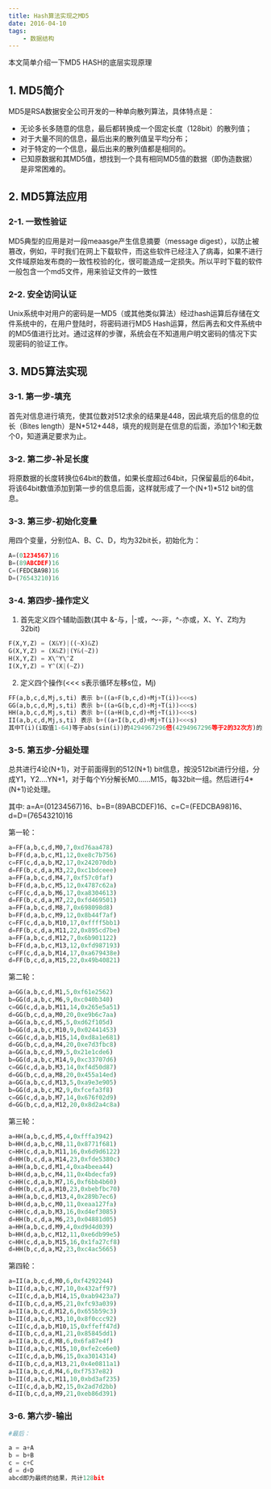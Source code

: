 ```yaml
---
title: Hash算法实现之MD5
date: 2016-04-10
tags:
    - 数据结构
---
```

本文简单介绍一下MD5 HASH的底层实现原理

<!-- more -->

## 1. MD5简介
MD5是RSA数据安全公司开发的一种单向散列算法，具体特点是：

- 无论多长多随意的信息，最后都转换成一个固定长度（128bit）的散列值；
- 对于大量不同的信息，最后出来的散列值呈平均分布；
- 对于特定的一个信息，最后出来的散列值都是相同的。
- 已知原数据和其MD5值，想找到一个具有相同MD5值的数据（即伪造数据）是非常困难的。

## 2. MD5算法应用
### 2-1. 一致性验证

MD5典型的应用是对一段meaasge产生信息摘要（message digest），以防止被篡改，例如，平时我们在网上下载软件，而这些软件已经注入了病毒，如果不进行文件域原始发布商的一致性校验的化，很可能造成一定损失。所以平时下载的软件一般包含一个md5文件，用来验证文件的一致性

### 2-2. 安全访问认证

Unix系统中对用户的密码是一MD5（或其他类似算法）经过hash运算后存储在文件系统中的，在用户登陆时，将密码进行MD5 Hash运算，然后再去和文件系统中的MD5值进行比对。通过这样的步骤，系统会在不知道用户明文密码的情况下实现密码的验证工作。

## 3. MD5算法实现
### 3-1. 第一步-填充

首先对信息进行填充，使其位数对512求余的结果是448，因此填充后的信息的位长（Bites length）是N*512+448，填充的规则是在信息的后面，添加1个1和无数个0，知道满足要求为止。

### 3-2. 第二步-补足长度

将原数据的长度转换位64bit的数值，如果长度超过64bit，只保留最后的64bit，将该64bit数值添加到第一步的信息后面，这样就形成了一个(N+1)*512 bit的信息。

### 3-3. 第三步-初始化变量

用四个变量，分别位A、B、C、D，均为32bit长，初始化为：
```python
A=(01234567)16
B=(89ABCDEF)16
C=(FEDCBA98)16
D=(76543210)16
```

### 3-4. 第四步-操作定义

1. 首先定义四个辅助函数(其中 &-与，|-或，～-非，^-亦或，X、Y、Z均为32bit)
```python
F(X,Y,Z) = (X&Y)|((~X)&Z)
G(X,Y,Z) = (X&Z)|(Y&(~Z))
H(X,Y,Z) = X\^Y\^Z
I(X,Y,Z) = Y^(X|(~Z))
```
2. 定义四个操作(<<< s表示循环左移s位，Mj)

```python
FF(a,b,c,d,Mj,s,ti) 表示 b+((a+F(b,c,d)+Mj+T(i))<<<s)
GG(a,b,c,d,Mj,s,ti) 表示 b+((a+G(b,c,d)+Mj+T(i))<<<s)
HH(a,b,c,d,Mj,s,ti) 表示 b+((a+H(b,c,d)+Mj+T(i))<<<s)
II(a,b,c,d,Mj,s,ti) 表示 b+((a+I(b,c,d)+Mj+T(i))<<<s)
其中T(i)(i取值1-64)等于abs(sin(i))的4294967296倍(4294967296等于2的32次方)的整数部分,i为弧度(rad)。即T(i) = 232*abs(sin(i)) (1=<i<=64)
```

### 3-5. 第五步-分組处理

总共进行4论(N+1)，对于前面得到的512(N+1) bit信息，按没512bit进行分组，分成Y1，Y2….YN+1，对于每个Yi分解长M0……M15，每32bit一组。然后进行4*(N+1)论处理。

其中:
a=A=(01234567)16、b=B=(89ABCDEF)16、c=C=(FEDCBA98)16、d=D=(76543210)16

第一轮：
```python
a=FF(a,b,c,d,M0,7,0xd76aa478)
b=FF(d,a,b,c,M1,12,0xe8c7b756)
c=FF(c,d,a,b,M2,17,0x242070db)
d=FF(b,c,d,a,M3,22,0xc1bdceee)
a=FF(a,b,c,d,M4,7,0xf57c0faf)
b=FF(d,a,b,c,M5,12,0x4787c62a)
c=FF(c,d,a,b,M6,17,0xa8304613)
d=FF(b,c,d,a,M7,22,0xfd469501)
a=FF(a,b,c,d,M8,7,0x698098d8)
b=FF(d,a,b,c,M9,12,0x8b44f7af)
c=FF(c,d,a,b,M10,17,0xffff5bb1)
d=FF(b,c,d,a,M11,22,0x895cd7be)
a=FF(a,b,c,d,M12,7,0x6b901122)
b=FF(d,a,b,c,M13,12,0xfd987193)
c=FF(c,d,a,b,M14,17,0xa679438e)
d=FF(b,c,d,a,M15,22,0x49b40821)
```
第二轮：
```python
a=GG(a,b,c,d,M1,5,0xf61e2562)
b=GG(d,a,b,c,M6,9,0xc040b340)
c=GG(c,d,a,b,M11,14,0x265e5a51)
d=GG(b,c,d,a,M0,20,0xe9b6c7aa)
a=GG(a,b,c,d,M5,5,0xd62f105d)
b=GG(d,a,b,c,M10,9,0x02441453)
c=GG(c,d,a,b,M15,14,0xd8a1e681)
d=GG(b,c,d,a,M4,20,0xe7d3fbc8)
a=GG(a,b,c,d,M9,5,0x21e1cde6)
b=GG(d,a,b,c,M14,9,0xc33707d6)
c=GG(c,d,a,b,M3,14,0xf4d50d87)
d=GG(b,c,d,a,M8,20,0x455a14ed)
a=GG(a,b,c,d,M13,5,0xa9e3e905)
b=GG(d,a,b,c,M2,9,0xfcefa3f8)
c=GG(c,d,a,b,M7,14,0x676f02d9)
d=GG(b,c,d,a,M12,20,0x8d2a4c8a)
```
第三轮：
```python
a=HH(a,b,c,d,M5,4,0xfffa3942)
b=HH(d,a,b,c,M8,11,0x8771f681)
c=HH(c,d,a,b,M11,16,0x6d9d6122)
d=HH(b,c,d,a,M14,23,0xfde5380c)
a=HH(a,b,c,d,M1,4,0xa4beea44)
b=HH(d,a,b,c,M4,11,0x4bdecfa9)
c=HH(c,d,a,b,M7,16,0xf6bb4b60)
d=HH(b,c,d,a,M10,23,0xbebfbc70)
a=HH(a,b,c,d,M13,4,0x289b7ec6)
b=HH(d,a,b,c,M0,11,0xeaa127fa)
c=HH(c,d,a,b,M3,16,0xd4ef3085)
d=HH(b,c,d,a,M6,23,0x04881d05)
a=HH(a,b,c,d,M9,4,0xd9d4d039)
b=HH(d,a,b,c,M12,11,0xe6db99e5)
c=HH(c,d,a,b,M15,16,0x1fa27cf8)
d=HH(b,c,d,a,M2,23,0xc4ac5665)
```
第四轮：

```python
a=II(a,b,c,d,M0,6,0xf4292244)
b=II(d,a,b,c,M7,10,0x432aff97)
c=II(c,d,a,b,M14,15,0xab9423a7)
d=II(b,c,d,a,M5,21,0xfc93a039)
a=II(a,b,c,d,M12,6,0x655b59c3)
b=II(d,a,b,c,M3,10,0x8f0ccc92)
c=II(c,d,a,b,M10,15,0xffeff47d)
d=II(b,c,d,a,M1,21,0x85845dd1)
a=II(a,b,c,d,M8,6,0x6fa87e4f)
b=II(d,a,b,c,M15,10,0xfe2ce6e0)
c=II(c,d,a,b,M6,15,0xa3014314)
d=II(b,c,d,a,M13,21,0x4e0811a1)
a=II(a,b,c,d,M4,6,0xf7537e82)
b=II(d,a,b,c,M11,10,0xbd3af235)
c=II(c,d,a,b,M2,15,0x2ad7d2bb)
d=II(b,c,d,a,M9,21,0xeb86d391)
```
### 3-6. 第六步-输出

```python
#最后：

a = a+A
b = b+B
c = c+C
d = d+D
abcd即为最终的结果，共计128bit
```